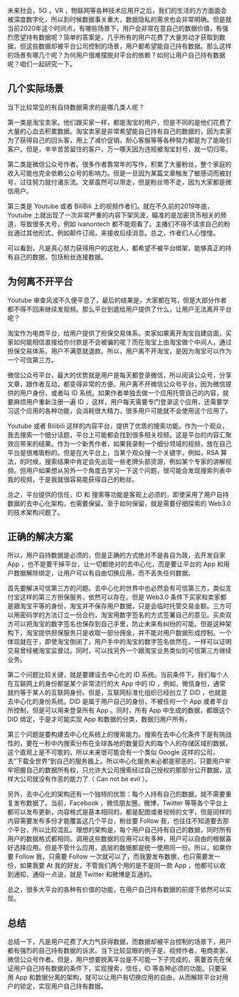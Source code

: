 未来社会，5G ，VR ，物联网等各种技术应用开之后，我们的生活的方方面面会被深度数字化，所以到时候数据事关重大，数据隐私的需求也会非常明确。但是就当前2020年这个时间点，有哪些场景下，用户会非常在意自己的数据价值，有强烈愿望持有数据呢？简单的答案是，几乎所有的用户花费了大量劳动才获取到数据，但这些数据却被平台公司控制的场景，用户都希望能自己持有数据。那么这样的场景有哪几个呢？为何用户很难摆脱对平台的依赖？如何让用户自己持有数据呢？咱们一起研究一下。

## 几个实际场景

当下比较常见的有自持数据需求的是哪几类人呢？

第一类是淘宝卖家。他们跟买家一样，都是淘宝的用户，但是不同的是他们花费了大量的心血去积累数据。淘宝卖家是非常希望能自己持有自己的数据的，因为卖家为了获得自己的回头客，用上了减价促销，耐心客服等等各种努力都是为了能吸引客户。但是，辛辛苦苦留住的客户，万一哪天因为违规被淘宝封号，就一切归零。

第二类是微信公众号作者。很多作者靠常年的写作，积累了大量粉丝，整个家庭的收入可能也完全依赖公众号的影响力。但是一旦因为某篇文章触发了敏感词而被封号，过往努力就付诸东流。文章虽然可以带走，但是粉丝带不走，因为大家都是微信用户。

第三类是 Youtube 或者 BiliBili 上的视频作者们。就在不久前的2019年底，Youtube 上就出现了一次非常严重的内容下架风波，瞄准的是加密货币相关的频道，导致很多大号，例如 ivanontech 都不能观看了。主播们不得不请求自己的粉丝通过其他形式，例如邮件订阅，来接收后续消息。总之，作者们人心惶惶。

可以看到，凡是真心努力获得用户的这批人，都希望不被平台绑架，能够真正的持有自己的数据，包括粉丝连接数据。

## 为何离不开平台

Youtube 审查风波不久便平息了，最后的结果是，大家都在骂，但是大部分作者都不得不回来继续发视频。那么平台到底给用户提供了什么，让用户无法离开平台呢？

淘宝作为电商平台，给用户提供了担保交易体系。卖家如果离开淘宝自建店面，买家如何能相信直接给你付款是不会被骗的呢？而在淘宝上由淘宝做个中间人，通过担保交易体系，用户不满意就退款。所以，用户离不开淘宝，是因为淘宝可以作为一个可信第三方。

微信公众号平台，最大的优势就是用户是每天都登录微信，所以阅读公众号，分享文章，跟作者互动，都变得非常的方便。用户离不开微信公众号平台，因为微信提供的用户身份，或者叫 ID 系统。如果作者单独去做一个应用托管自己的内容，就要麻烦用户重新注册一遍 ID ，这样，用户每天需要专门登录这个应用，还需要学习这个应用的各种功能，会消耗很大精力，很多用户可能就不会使用这个应用了。

Youtube 或者 Bilibili 这样的内容平台，提供了优质的搜索功能。作为一个观众，我去搜索一个细分话题，平台上可能都会找到很多相关视频，这是平台的内容汇聚效应带来的结果。作为一个新秀作者，如果我录制一个细分领域的视频，放在自己平台是很难吸粉的。但是在大平台上，当某个观众搜一个关键字，例如，RSA 算法，的时候，搜索结果中肯定会先出现一些老牌头部资源，例如某个专家的讲解视频。但用户如果想从另外一个角度去学习一下这个问题，很可能会发现搜索列表中我的视频，于是我就很容易能获得自己的粉丝。

总之，平台提供的信任，ID 和 搜索等功能是客观上必须的，即使采用了用户自持数据的去中心化架构，也需要保留。至于如何保留，就是需要仔细探索的 Web3.0 的技术架构问题了。

## 正确的解决方案

所以，用户自持数据是必须的，但是正确的方式绝对不是各自为政，去开发自家 App ，也不是要干掉平台，让一切都绝对的去中心化，而是要让平台的 App 和用户数据解除绑定，让用户可以有自由切换应用，而不丢失任何数据。

首先要解决可信第三方的问题。去中心化的世界中也必然会有可信第三方，类似支付宝这样的第三方担保服务，依然可以存在。但是 Web3.0 条件下买家和卖家都是跟淘宝平等的身份，淘宝并不保存用户数据，只是会临时托管交易金额。三方可以用密码学的方法订立一份合约，淘宝用数字签名的方式签署自己的意见。买卖双方可以把淘宝的数字签名也保存到自己手里，防止未来有纠纷的可能。但是这种架构下，淘宝提供担保服务只是收取一部分佣金，并不能对用户数据形成控制。一个体现就在于，即使淘宝倒闭了，用户手中的淘宝的数字签名依然在，一样可以证明交易曾经被淘宝监督过。同时，可以找另外一个跟淘宝业务类似的可信第三方继续业务。

第二个问题比较关键，就是要建设去中心化的 ID 系统。当前条件下，我们每个人在互联网上的身份都是某个非常流行的大 App 中的 ID ，例如，微信身份，通常就约等于某人的互联网身份。但是，互联网标准化组织已经创立了 DID ，也就是去中心化的身份系统。DID 是属于用户自己的身份，不被任何一个 App 或者平台所控制，但是可以用来登录所有 App 。同时，所有 App 中生成的数据，都跟这个 DID 绑定，于是才可能实现 App 和数据的分类，数据归用户所有。

第三个问题是要构建去中心化系统上的搜索能力。搜索在去中心化条件下是有挑战性的，要在一秒中内搜索分布在全球各地的数量巨大的每个人的存储区域的数据，这个直观上是不可能的。所以未来很可能会有一个类似 Google 这样的公司，去”下载全世界“到自己的服务器上。所以中心化服务未必都是邪恶的，只要用户牢牢把握自己的数据所有权，只允许大公司搜索经过自己授权的那部分公开数据，这样大公司就没有作恶的能力了（ Can not be evil ）。

另外，去中心化的架构还有一个独特的优势：每个人持有自己的数据，就不需要重复发布数据了。当前，Facebook ，微信朋友圈，微博，Twitter 等等各个平台上都可以发布更新，内容格式是基本相同的，都是配图或者视频的文字，但是同样的内容需要发布多份才能覆盖这几个平台，粉丝要 Follow 我，也往往不知道要去那个平台，所以比较混乱。理想的架构是，每个用户自己持有自己的数据，同时所有用户的数据格式都相同。调用这些数据的应用可以有多种，用户可以自由的根据喜好选择应用。但是不管什么应用，底层的数据都是统一使用同一份。所以，如果你要 Follow 我，只需要 Follow 一次就可以了，而我要发布数据，也只需要发一份，如果我要 At 我的好友，不管我们两个用的是不是同一款 App ，他都可以收到通知，通俗一点说，就是 Twitter 和微博是互通的。

总之，很多大平台的各种有价值的功能，在用户自己持有数据的前提下依然可以实现。

## 总结

总结一下，凡是用户花费了大力气获得数据，而数据却被平台控制的场景下，用户都有强烈的自己持有数据的诉求。当下比较显眼的例子是，视频作者，电商卖家，微信公众号作者。但是，用户想要脱离平台是不可能一下子完成的，需要首先在保证用户自己持有数据的条件下，实现搜索，信任，ID 等各种必须的功能。只要采用 App 和数据分离的架构，就可以让用户有切换应用的自由，从而解除平台对用户的锁定，实现用户自己持有数据。
